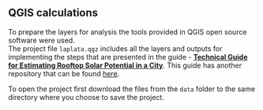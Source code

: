 ## QGIS calculations

To prepare the layers for analysis the tools provided in QGIS open source software were used.  
The project file ```laplata.qgz``` includes all the layers and outputs for implementing the steps that are presented in the guide -
[**Technical Guide for Estimating Rooftop Solar Potential in a City**](https://www.bookdown.org/einavg7/sp_technical_guide/). 
This guide has another repository that can be found [here](). 

To open the project first download the files from the ```data``` folder to the same directory where you choose to save the project.
